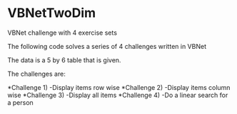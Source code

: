 # VBNetTwoDim
VBNet challenge with 4 exercise sets

The following code solves a series of 4 challenges written in VBNet

The data is a 5 by 6 table that is given.

The challenges are:

*Challenge 1)
  -Display items row wise
*Challenge 2)
  -Display items column wise
*Challenge 3)
  -Display all items
*Challenge 4)
  -Do a linear search for a person
